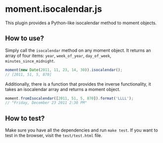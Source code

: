 # moment.isocalendar.js
This plugin provides a Python-like isocalendar method to moment objects.

## How to use?
Simply call the `isocalendar` method on any moment object.  It returns an array
of four items: `year`, `week_of_year`, `day_of_week`, `minutes_since_midnight`.

```javascript
moment(new Date(2011, 11, 23, 14, 30)).isocalendar();
// [2011, 51, 5, 870]
```

Additionally, there is a function that provides the inverse functionality, it
takes an isocalendar array and returns a moment object.

```javascript
moment.fromIsocalendar([2011, 51, 5, 870]).format('LLLL');
// "Friday, December 23 2011 2:30 PM"
```

## How to test?
Make sure you have all the dependencies and run `make test`.  If you want to
test in the browser, visit the `test/test.html` file.
